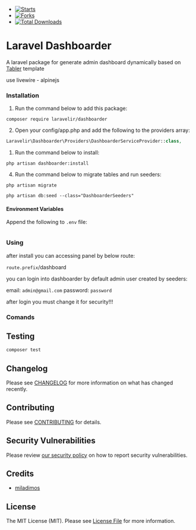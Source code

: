 - [![Starts](https://img.shields.io/github/stars/laravelir/dashboarder?style=flat&logo=github)](https://github.com/laravelir/dashboarder/forks)
- [![Forks](https://img.shields.io/github/forks/laravelir/dashboarder?style=flat&logo=github)](https://github.com/laravelir/dashboarder/stargazers)
- [![Total Downloads](https://img.shields.io/packagist/dt/laravelir/laravel-.svg?style=flat-square)](https://packagist.org/packages/laravelir/dashboarder)


# Laravel Dashboarder

A laravel package for generate admin dashboard dynamically based on [Tabler](https://github.com/tabler/tabler) template

use livewire - alpinejs

### Installation

1. Run the command below to add this package:

```
composer require laravelir/dashboarder
```

2. Open your config/app.php and add the following to the providers array:

```php
Laravelir\Dashboarder\Providers\DashboarderServiceProvider::class,
```

1. Run the command below to install:

```
php artisan dashboarder:install
```

4. Run the command below to migrate tables and run seeders:

```
php artisan migrate

php artisan db:seed --class="DashboarderSeeders"
```

#### Environment Variables
Append the following to `.env` file:
```

```

### Using


after install you can accessing panel by below route:

`route.prefix`/dashboard 

you can login into dashboarder by default admin user created by seeders:

email: `admin@gmail.com` 
password: `password`

after login you must change it for security!!!


### Comands








## Testing

```bash
composer test
```

## Changelog

Please see [CHANGELOG](CHANGELOG.md) for more information on what has changed recently.

## Contributing

Please see [CONTRIBUTING](.github/CONTRIBUTING.md) for details.

## Security Vulnerabilities

Please review [our security policy](../../security/policy) on how to report security vulnerabilities.

## Credits

- [miladimos](https://github.com/miladimos)
## License

The MIT License (MIT). Please see [License File](LICENSE.md) for more information.
